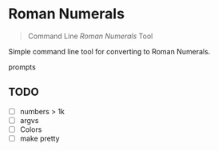 # Roman Numerals


> Command Line _Roman Numerals_ Tool


Simple command line tool for converting to Roman Numerals. 

prompts


## TODO

+ [ ] numbers > 1k
+ [ ] argvs
+ [ ] Colors
+ [ ] make pretty
